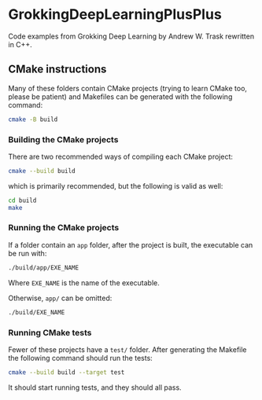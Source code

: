 # GrokkingDeepLearningPlusPlus
Code examples from Grokking Deep Learning by Andrew W. Trask rewritten in C++.

## CMake instructions
Many of these folders contain CMake projects (trying to learn CMake too, please be patient) and Makefiles can be generated with the following command:

```bash
cmake -B build
```

### Building the CMake projects
There are two recommended ways of compiling each CMake project:
```bash
cmake --build build
```
which is primarily recommended, but the following is valid as well:
```bash
cd build
make
```

### Running the CMake projects
If a folder contain an `app` folder, after the project is built, the executable can be run with:

```bash
./build/app/EXE_NAME
```
Where `EXE_NAME` is the name of the executable.

Otherwise, `app/` can be omitted:
```bash
./build/EXE_NAME
```

### Running CMake tests
Fewer of these projects have a `test/` folder. After generating the Makefile the following command should run the tests:
```bash
cmake --build build --target test
```
It should start running tests, and they should all pass.
